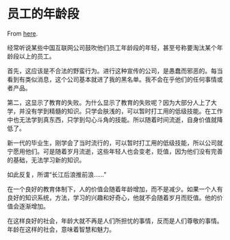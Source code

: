 # 员工的年龄段

From [here](https://yinwang1.substack.com/p/age).

经常听说某些中国互联网公司鼓吹他们员工年龄段的年轻，甚至号称要淘汰某个年龄段以上的员工。

首先，这应该是不合法的野蛮行为。进行这种宣传的公司，是愚蠢而邪恶的。每当看到有类似消息，这个公司基本就进了我的黑名单。我不会在乎他们的任何事情或者产品。

第二，这显示了教育的失败。为什么显示了教育的失败呢？因为大部分人上了大学，并没有学到精髓的知识。只学会肤浅的，可以暂时打工用的低级技能。在工作中也无法学到真东西，只学到勾心斗角的技能。所以随着时间流逝，自身价值就降低了。

新一代的毕业生，刚学会了当时流行的，可以暂时打工用的低级技能，所以公司就宁愿用他们。可是随着岁月流逝，这些年轻人也会变老，贬值，因为他们没有完善的基础，无法学习新的知识。

如此反复，所谓“长江后浪推前浪……”

在一个良好的教育体制下，人的价值会随着年龄增加，而不是减少。如果一个人有良好的知识系统，方法，学习的兴趣和好奇心，他就不会随着岁月而贬值。他的价值会逐渐增加。

在这样良好的社会，年龄大就不再是人们所担忧的事情，反而是人们尊敬的事情。年龄在这样的社会，意味着智慧和魅力。
